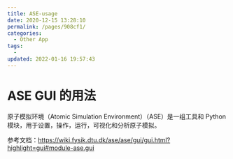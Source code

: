 ```yaml
---
title: ASE-usage
date: 2020-12-15 13:28:10
permalink: /pages/908cf1/
categories:
  - Other App
tags:
  -
updated: 2022-01-16 19:57:43
---
```


# ASE GUI 的用法

原子模拟环境（Atomic Simulation Environment）（ASE）是一组工具和 Python 模块，用于设置，操作，运行，可视化和分析原子模拟。

参考文档：https://wiki.fysik.dtu.dk/ase/ase/gui/gui.html?highlight=gui#module-ase.gui
